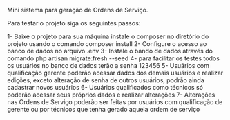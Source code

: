Mini sistema para geração de Ordens de Serviço.

Para testar o projeto siga os seguintes passos:

1- Baixe o projeto para sua máquina instale o composer no diretório do projeto usando o comando composer install
2- Configure o acesso ao banco de dados no arquivo .env
3- Instale o bando de dados através do comando php artisan migrate:fresh --seed
4- para facilitar os testes todos os usuários no banco de dados terão a senha 123456
5- Usuários com qualificação gerente poderão acessar dados dos demais usuários e realizar edições, exceto alteração de senha de outros usuários, podrão ainda cadastrar novos usuários
6- Usuários qualificados como técnicos só poderão acessar seus próprios dados e realizar alterações
7- Alterações nas Ordens de Serviço poderão ser feitas por usuários com qualificação de gerente ou por técnicos que tenha gerado aquela ordem de serviço

